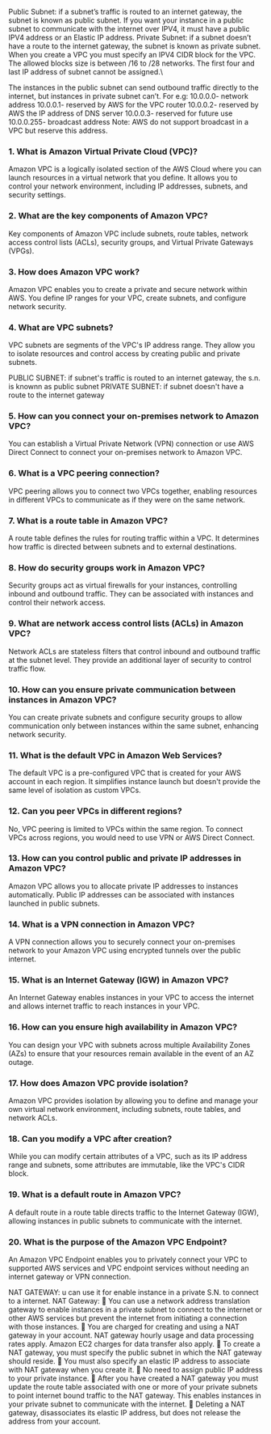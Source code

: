 Public Subnet: if a subnet’s traffic is routed to an internet gateway, the subnet is known as public subnet. If you want your instance in a public subnet to communicate with the internet over IPV4,
it must have a public IPV4 address or an Elastic IP address.
Private Subnet: if a subnet doesn’t have a route to the internet gateway, the subnet is known as private subnet. When you create a VPC you must specify an IPV4 CIDR block for the VPC. The allowed blocks size is between /16 to /28 networks. The first four and last IP address of subnet cannot be assigned.\

The instances in the public subnet can send outbound traffic directly to the internet, but instances in private subnet can’t.
For e.g: 10.0.0.0- network address
10.0.0.1- reserved by AWS for the VPC router
10.0.0.2- reserved by AWS the IP address of DNS server
10.0.0.3- reserved for future use
10.0.0.255- broadcast address
Note: AWS do not support broadcast in a VPC but reserve this address.



### 1. What is Amazon Virtual Private Cloud (VPC)?
Amazon VPC is a logically isolated section of the AWS Cloud where you can launch resources in a virtual network that you define. It allows you to control your network environment, including IP addresses, subnets, and security settings.

### 2. What are the key components of Amazon VPC?
Key components of Amazon VPC include subnets, route tables, network access control lists (ACLs), security groups, and Virtual Private Gateways (VPGs).

### 3. How does Amazon VPC work?
Amazon VPC enables you to create a private and secure network within AWS. You define IP ranges for your VPC, create subnets, and configure network security.

### 4. What are VPC subnets?
VPC subnets are segments of the VPC's IP address range. They allow you to isolate resources and control access by creating public and private subnets.

PUBLIC SUBNET: if subnet's traffic is routed to an internet gateway, the s.n. is knownn as public subnet
PRIVATE SUBNET: if subnet doesn't have a route to the internet gateway 

### 5. How can you connect your on-premises network to Amazon VPC?
You can establish a Virtual Private Network (VPN) connection or use AWS Direct Connect to connect your on-premises network to Amazon VPC.

### 6. What is a VPC peering connection?
VPC peering allows you to connect two VPCs together, enabling resources in different VPCs to communicate as if they were on the same network.

### 7. What is a route table in Amazon VPC?
A route table defines the rules for routing traffic within a VPC. It determines how traffic is directed between subnets and to external destinations.

### 8. How do security groups work in Amazon VPC?
Security groups act as virtual firewalls for your instances, controlling inbound and outbound traffic. They can be associated with instances and control their network access.

### 9. What are network access control lists (ACLs) in Amazon VPC?
Network ACLs are stateless filters that control inbound and outbound traffic at the subnet level. They provide an additional layer of security to control traffic flow.

### 10. How can you ensure private communication between instances in Amazon VPC?
You can create private subnets and configure security groups to allow communication only between instances within the same subnet, enhancing network security.

### 11. What is the default VPC in Amazon Web Services?
The default VPC is a pre-configured VPC that is created for your AWS account in each region. It simplifies instance launch but doesn't provide the same level of isolation as custom VPCs.

### 12. Can you peer VPCs in different regions?
No, VPC peering is limited to VPCs within the same region. To connect VPCs across regions, you would need to use VPN or AWS Direct Connect.

### 13. How can you control public and private IP addresses in Amazon VPC?
Amazon VPC allows you to allocate private IP addresses to instances automatically. Public IP addresses can be associated with instances launched in public subnets.

### 14. What is a VPN connection in Amazon VPC?
A VPN connection allows you to securely connect your on-premises network to your Amazon VPC using encrypted tunnels over the public internet.

### 15. What is an Internet Gateway (IGW) in Amazon VPC?
An Internet Gateway enables instances in your VPC to access the internet and allows internet traffic to reach instances in your VPC.

### 16. How can you ensure high availability in Amazon VPC?
You can design your VPC with subnets across multiple Availability Zones (AZs) to ensure that your resources remain available in the event of an AZ outage.

### 17. How does Amazon VPC provide isolation?
Amazon VPC provides isolation by allowing you to define and manage your own virtual network environment, including subnets, route tables, and network ACLs.

### 18. Can you modify a VPC after creation?
While you can modify certain attributes of a VPC, such as its IP address range and subnets, some attributes are immutable, like the VPC's CIDR block.

### 19. What is a default route in Amazon VPC?
A default route in a route table directs traffic to the Internet Gateway (IGW), allowing instances in public subnets to communicate with the internet.

### 20. What is the purpose of the Amazon VPC Endpoint?
An Amazon VPC Endpoint enables you to privately connect your VPC to supported AWS services and VPC endpoint services without needing an internet gateway or VPN connection.

NAT GATEWAY: u can use it for enable instance in a private S.N. to connect to a internet.
NAT Gateway:
 You can use a network address translation gateway to enable instances in a private subnet to connect to the internet or other AWS services but prevent the internet from initiating a connection with those instances.
 You are charged for creating and using a NAT gateway in your account. NAT gateway hourly usage and data processing rates apply. Amazon EC2 charges for data transfer also apply.
 To create a NAT gateway, you must specify the public subnet in which the NAT gateway should reside.
 You must also specify an elastic IP address to associate with NAT gateway when you create it.
 No need to assign public IP address to your private instance.
 After you have created a NAT gateway you must update the route table associated with one or more of your private subnets to point internet bound traffic to the NAT gateway. This enables instances in your private subnet to communicate with the internet.
 Deleting a NAT gateway, disassociates its elastic IP address, but does not release the address from your account.
